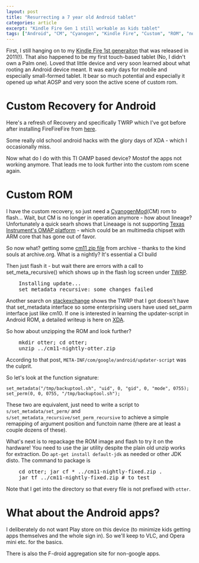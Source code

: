 ```yaml
---
layout: post
title: "Resurrecting a 7 year old Android tablet"
categories: article
excerpt: "Kindle Fire Gen 1 still workable as kids tablet"
tags: ["Android", "CM", "Cyanogen", "Kindle Fire", "Custom", "ROM", "nostalgic", "flash" ]
---
```


First, I still hanging on to my [Kindle Fire 1st generaiton](https://en.wikipedia.org/wiki/Kindle_Fire#Hardware) that was released in 2011(!). That also happened to be my first touch-based tablet (No, I didn't own a Palm one). Loved that little device and very soon learned about what rooting an Android device meant. It was early days for mobile and especially small-formed tablet. It bear so much potential and especially it opened up what AOSP and very soon the active scene of custom rom. 

# Custom Recovery for Android

Here's a refresh of Recovery and specifically TWRP which I've got before after installing FireFireFire from [here](https://hashofcodes.wordpress.com/kindle-fire-support/kindle-fire-1st-generation-otter/).

Some really old school android hacks with the glory days of XDA - which I occasionally miss.

Now what do I do with this TI OAMP based device? Mostof the apps not working anymore. That leads me to look further into the custom rom scene again.

# Custom ROM

I have the custom recovery, so just need a [CyanogenMod](https://en.wikipedia.org/wiki/CyanogenMod)(CM) rom to flash... Wait, but CM is no longer in operation anymore - how about lineage? Unfortunately a quick searh shows that Lineaage is not supporting [Texas Instrument's OMAP platform](https://en.wikipedia.org/wiki/Texas_Instruments_OMAP) - which could be an multimedia chipset with ARM core that has gone out of favor.

So now what? getting some [cm11 zip file](https://archive.org/details/cmarchive_nighlies) from archive - thanks to the kind souls at archive.org. What is a nightly? It's essential a CI build 

Then just flash it - but wait there are errors with a call to set_meta_recursive() which shows up in the flash log screen under [TWRP](https://twrp.me/about/).

<pre>
    Installing update...     
    set_metadata_recursive: some changes failed
</pre>

Another search on [stackexchange](https://android.stackexchange.com/questions/62982/flashing-cm-11-i-get-set-metadata-recursive-some-changes-failed) shows the TWRP that I got doesn't have that set_metadata interface so some enterprising users have used set_parm interface just like cm10. If one is interested in learning the updater-script in Android ROM, a detailed writeup is here on [XDA](https://forum.xda-developers.com/showthread.php?t=2377695).

So how about unzipping the ROM and look further?

<pre>
    mkdir otter; cd otter;
    unzip ../cm11-nightly-otter.zip
</pre>

According to that post, `META-INF/com/google/android/updater-script` was the culprit.

So let's look at the function signature:

    set_metadata("/tmp/backuptool.sh", "uid", 0, "gid", 0, "mode", 0755);
    set_perm(0, 0, 0755, "/tmp/backuptool.sh");

These two are equivalent, just need to write a script to `s/set_metadata/set_perm/` and `s/set_metadata_recursive/set_perm_recursive` to achieve a simple remapping of argument position and functoin name (there are at least a couple dozens of these).

What's next is to repackage the ROM image and flash to try it on the hardware! You need to use the jar utility despite the plain old unzip works for extraction. Do `apt-get install default-jdk` as needed or other JDK disto. The command to package is

<pre>
    cd otter; jar cf * ../cm11-nightly-fixed.zip .
    jar tf ../cm11-nightly-fixed.zip # to test
</pre>

Note that I get into the directory so that every file is not prefixed with `otter`.

# What about the Android apps?

I deliberately do not want Play store on this device (to minimize kids getting apps themselves and the whole sign in). So we'll keep to VLC, and Opera mini etc. for the basics.

There is also the F-droid aggregation site for non-google apps.
